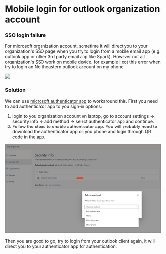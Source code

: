 # Mobile login for outlook organization account

### SSO login failure

For microsoft organization account, sometime it will direct you to your organization's SSO page when you try to login from a mobile email app (e.g. outlook app or other 3rd party email app like Spark). However not all organization's SSO work on mobile device, for example I got this error when try to login an Northeastern outlook account on my phone:

&#x20;![](../.gitbook/assets/IMG\_1812.PNG)

### Solution

We can use [microsoft authenticator app](https://support.microsoft.com/en-us/account-billing/download-and-install-the-microsoft-authenticator-app-351498fc-850a-45da-b7b6-27e523b8702a) to workaround this. First you need to add authenticator app to you sign-in options:

1. login to you organization account on laptop, go to account settings -> security info -> add method -> select authenticator app and continue.&#x20;
2. Follow the steps to enable authenticator app. You will probably need to download the authenticator app on you phone and login through QR code in the app.

![](<../.gitbook/assets/Screen Shot 2021-12-28 at 10.26.33 AM.png>)

Then you are good to go, try to login from your outlook client again, it will direct you to your authenticator app for authentication.
